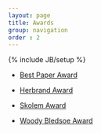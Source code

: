 ```yaml
---
layout: page
title: Awards
group: navigation
order : 2
---
```

{% include JB/setup %}

- [Best Paper Award](http://cadeinc.org/Best-Paper-Award)

- [Herbrand Award](http://cadeinc.org/Herbrand-Award)

- [Skolem Award](http://cadeinc.org/Skolem-Award)

- [Woody Bledsoe Award](http://cadeinc.org/WoodyBledsoeAward)
